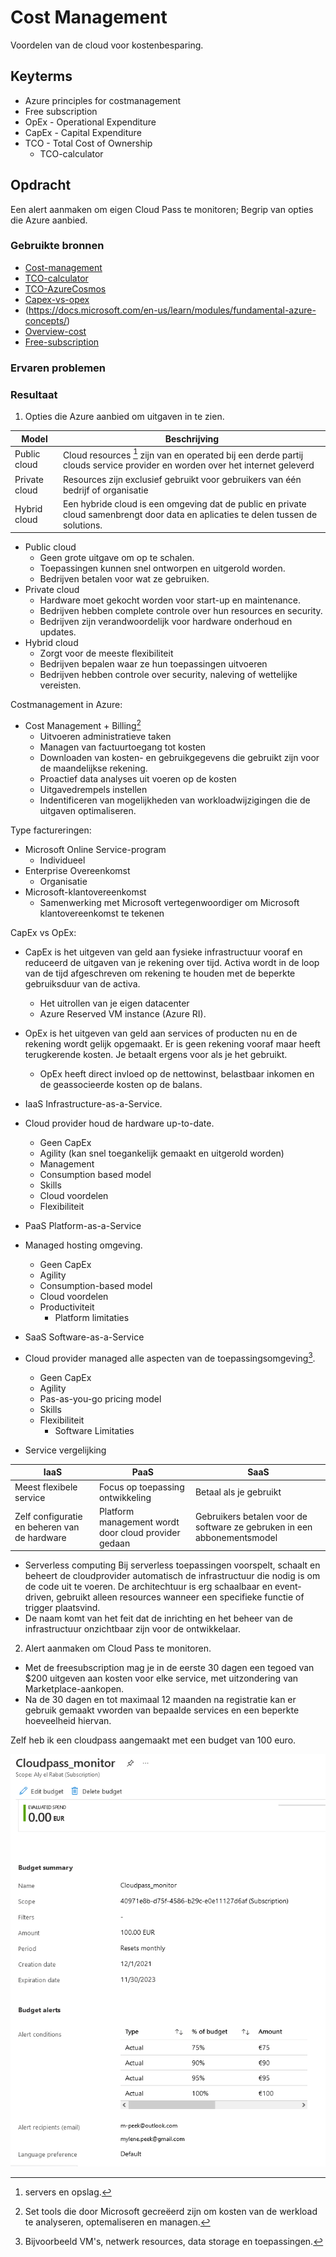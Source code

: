 # Cost Management
Voordelen van de cloud voor kostenbesparing. 

## Keyterms
* Azure principles for costmanagement
* Free subscription
* OpEx - Operational Expenditure
* CapEx - Capital Expenditure
* TCO - Total Cost of Ownership
    * TCO-calculator

## Opdracht
Een alert aanmaken om eigen Cloud Pass te monitoren;
Begrip van opties die Azure aanbied.

### Gebruikte bronnen
- [Cost-management](https://azure.microsoft.com/en-us/services/cost-management/#overview)
- [TCO-calculator](https://azure.microsoft.com/en-us/pricing/tco/calculator/)
- [TCO-AzureCosmos](https://docs.microsoft.com/en-us/azure/cosmos-db/total-cost-ownership)
- [Capex-vs-opex](https://www.azureguru.org/capex-vs-opex/)
- (https://docs.microsoft.com/en-us/learn/modules/fundamental-azure-concepts/)
- [Overview-cost](https://docs.microsoft.com/en-us/azure/cost-management-billing/cost-management-billing-overview)
- [Free-subscription](https://docs.microsoft.com/nl-nl/azure/cost-management-billing/manage/create-free-services)

### Ervaren problemen


### Resultaat

1. Opties die Azure aanbied om uitgaven in te zien. 

| Model | Beschrijving |
| -------| ------- |
| Public cloud | Cloud resources [^1] zijn van en operated bij een derde partij clouds service provider en worden over het internet geleverd | 
| Private cloud | Resources zijn exclusief gebruikt voor gebruikers van één bedrijf of organisatie |
| Hybrid cloud | Een hybride cloud is een omgeving dat de public en private cloud samenbrengt door data en aplicaties te delen tussen de solutions. |

- Public cloud
    - Geen grote uitgave om op te schalen.
    - Toepassingen kunnen snel ontworpen en uitgerold worden. 
    - Bedrijven betalen voor wat ze gebruiken.
- Private cloud 
    - Hardware moet gekocht worden voor start-up en maintenance.
    - Bedrijven hebben complete controle over hun resources en security.
    - Bedrijven zijn verandwoordelijk voor hardware onderhoud en updates.
- Hybrid cloud 
    - Zorgt voor de meeste flexibiliteit
    - Bedrijven bepalen waar ze hun toepassingen uitvoeren
    - Bedrijven hebben controle over security, naleving of wettelijke vereisten. 
[^1]: servers en opslag. 

Costmanagement in Azure:
* Cost Management + Billing[^2]
    * Uitvoeren administratieve taken
    * Managen van factuurtoegang tot kosten
    * Downloaden van kosten- en gebruikgegevens die gebruikt zijn voor de maandelijkse rekening.
    * Proactief data analyses uit voeren op de kosten
    * Uitgavedrempels instellen
    * Indentificeren van mogelijkheden van workloadwijzigingen die de uitgaven optimaliseren. 

[^2]: Set tools die door Microsoft gecreëerd zijn om kosten van de werkload te analyseren, optemaliseren en managen.

Type factureringen:
* Microsoft Online Service-program
    * Individueel
* Enterprise Overeenkomst
    * Organisatie
* Microsoft-klantovereenkomst
    * Samenwerking met Microsoft vertegenwoordiger om Microsoft klantovereenkomst te tekenen

CapEx vs OpEx:
* CapEx is het uitgeven van geld aan fysieke infrastructuur vooraf en reduceerd de uitgaven van je rekening over tijd. Activa wordt in de loop van de tijd afgeschreven om rekening te houden met de beperkte gebruiksduur van de activa. 
    * Het uitrollen van je eigen datacenter 
    * Azure Reserved VM instance (Azure RI).
* OpEx is het uitgeven van geld aan services of producten nu en de rekening wordt gelijk opgemaakt. Er is geen rekening vooraf maar heeft terugkerende kosten. Je betaalt ergens voor als je het gebruikt. 
    * OpEx heeft direct invloed op de nettowinst, belastbaar inkomen en de geassocieerde kosten op de balans. 

* IaaS
Infrastructure-as-a-Service.
* Cloud provider houd de hardware up-to-date.
    * Geen CapEx
    * Agility (kan snel toegankelijk gemaakt en uitgerold worden)
    * Management
    * Consumption based model
    * Skills
    * Cloud voordelen
    * Flexibiliteit

* PaaS
Platform-as-a-Service
* Managed hosting omgeving. 
    * Geen CapEx
    * Agility
    * Consumption-based model
    * Cloud voordelen
    * Productiviteit
        * Platform limitaties

* SaaS
Software-as-a-Service
* Cloud provider managed alle aspecten van de toepassingsomgeving[^3].
    * Geen CapEx
    * Agility
    * Pas-as-you-go pricing model
    * Skills
    * Flexibiliteit
        * Software Limitaties

[^3]: Bijvoorbeeld VM's, netwerk resources, data storage en toepassingen. 

* Service vergelijking

| IaaS | PaaS | SaaS |
| --------- | ------- | ------- |
| Meest flexibele service | Focus op toepassing ontwikkeling | Betaal als je gebruikt |
| Zelf configuratie en beheren van de hardware | Platform management wordt door cloud provider gedaan | Gebruikers betalen voor de software ze gebruken in een abbonementsmodel |

* Serverless computing
Bij serverless toepassingen voorspelt, schaalt en beheert de cloudprovider automatisch de infrastructuur die nodig is om de code uit te voeren. De architechtuur is erg schaalbaar en event-driven, gebruikt alleen resources wanneer een specifieke functie of trigger plaatsvind. 
* De naam komt van het feit dat de inrichting en het beheer van de infrastructuur onzichtbaar zijn voor de ontwikkelaar. 

2. Alert aanmaken om Cloud Pass te monitoren. 
* Met de freesubscription mag je in de eerste 30 dagen een tegoed van $200 uitgeven aan kosten voor elke service, met uitzondering van Marketplace-aankopen. 
* Na de 30 dagen en tot maximaal 12 maanden na registratie kan er gebruik gemaakt vworden van bepaalde services en een beperkte hoeveelheid hiervan.

Zelf heb ik een cloudpass aangemaakt met een budget van 100 euro.

![cloudpass-monitor](../00_includes/02_Cloud_02/cloudpass-monitor.png)
